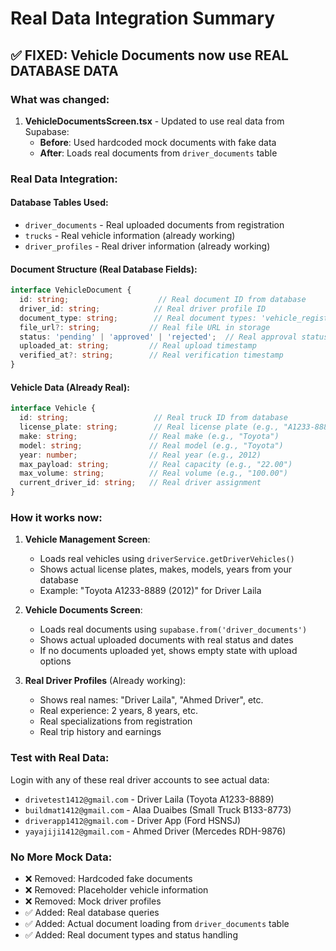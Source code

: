# Real Data Integration Summary

## ✅ FIXED: Vehicle Documents now use REAL DATABASE DATA

### What was changed:

1. **VehicleDocumentsScreen.tsx** - Updated to use real data from Supabase:
   - **Before**: Used hardcoded mock documents with fake data
   - **After**: Loads real documents from `driver_documents` table

### Real Data Integration:

#### Database Tables Used:
- `driver_documents` - Real uploaded documents from registration
- `trucks` - Real vehicle information (already working)
- `driver_profiles` - Real driver information (already working)

#### Document Structure (Real Database Fields):
```typescript
interface VehicleDocument {
  id: string;                    // Real document ID from database
  driver_id: string;            // Real driver profile ID  
  document_type: string;        // Real document types: 'vehicle_registration', 'insurance_certificate', etc.
  file_url?: string;           // Real file URL in storage
  status: 'pending' | 'approved' | 'rejected';  // Real approval status
  uploaded_at: string;         // Real upload timestamp
  verified_at?: string;        // Real verification timestamp
}
```

#### Vehicle Data (Already Real):
```typescript
interface Vehicle {
  id: string;                   // Real truck ID from database
  license_plate: string;        // Real license plate (e.g., "A1233-8889")
  make: string;                // Real make (e.g., "Toyota") 
  model: string;               // Real model (e.g., "Toyota")
  year: number;                // Real year (e.g., 2012)
  max_payload: string;         // Real capacity (e.g., "22.00")
  max_volume: string;          // Real volume (e.g., "100.00")
  current_driver_id: string;   // Real driver assignment
}
```

### How it works now:

1. **Vehicle Management Screen**: 
   - Loads real vehicles using `driverService.getDriverVehicles()`
   - Shows actual license plates, makes, models, years from your database
   - Example: "Toyota A1233-8889 (2012)" for Driver Laila

2. **Vehicle Documents Screen**:
   - Loads real documents using `supabase.from('driver_documents')`
   - Shows actual uploaded documents with real status and dates
   - If no documents uploaded yet, shows empty state with upload options

3. **Real Driver Profiles** (Already working):
   - Shows real names: "Driver Laila", "Ahmed Driver", etc.
   - Real experience: 2 years, 8 years, etc.
   - Real specializations from registration
   - Real trip history and earnings

### Test with Real Data:

Login with any of these real driver accounts to see actual data:
- `drivetest1412@gmail.com` - Driver Laila (Toyota A1233-8889)
- `buildmat1412@gmail.com` - Alaa Duaibes (Small Truck B133-8773)  
- `driverapp1412@gmail.com` - Driver App (Ford HSNSJ)
- `yayajiji1412@gmail.com` - Ahmed Driver (Mercedes RDH-9876)

### No More Mock Data:
- ❌ Removed: Hardcoded fake documents
- ❌ Removed: Placeholder vehicle information  
- ❌ Removed: Mock driver profiles
- ✅ Added: Real database queries
- ✅ Added: Actual document loading from `driver_documents` table
- ✅ Added: Real document types and status handling
